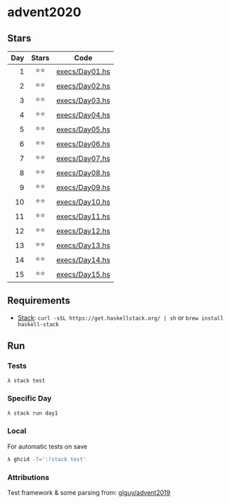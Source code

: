 # advent2020

## Stars

| Day   | Stars   | Code |
|------:|:-------:|------|
|   1   |  ⭐⭐   | [execs/Day01.hs](https://github.com/egnwd/advent/blob/main/execs/Day01.hs) |
|   2   |  ⭐⭐   | [execs/Day02.hs](https://github.com/egnwd/advent/blob/main/execs/Day02.hs) |
|   3   |  ⭐⭐   | [execs/Day03.hs](https://github.com/egnwd/advent/blob/main/execs/Day03.hs) |
|   4   |  ⭐⭐   | [execs/Day04.hs](https://github.com/egnwd/advent/blob/main/execs/Day04.hs) |
|   5   |  ⭐⭐   | [execs/Day05.hs](https://github.com/egnwd/advent/blob/main/execs/Day05.hs) |
|   6   |  ⭐⭐   | [execs/Day06.hs](https://github.com/egnwd/advent/blob/main/execs/Day06.hs) |
|   7   |  ⭐⭐   | [execs/Day07.hs](https://github.com/egnwd/advent/blob/main/execs/Day07.hs) |
|   8   |  ⭐⭐   | [execs/Day08.hs](https://github.com/egnwd/advent/blob/main/execs/Day08.hs) |
|   9   |  ⭐⭐   | [execs/Day09.hs](https://github.com/egnwd/advent/blob/main/execs/Day09.hs) |
|   10  |  ⭐⭐   | [execs/Day10.hs](https://github.com/egnwd/advent/blob/main/execs/Day10.hs) |
|   11  |  ⭐⭐   | [execs/Day11.hs](https://github.com/egnwd/advent/blob/main/execs/Day11.hs) |
|   12  |  ⭐⭐   | [execs/Day12.hs](https://github.com/egnwd/advent/blob/main/execs/Day12.hs) |
|   13  |  ⭐⭐   | [execs/Day13.hs](https://github.com/egnwd/advent/blob/main/execs/Day13.hs) |
|   14  |  ⭐⭐   | [execs/Day14.hs](https://github.com/egnwd/advent/blob/main/execs/Day14.hs) |
|   15  |  ⭐⭐   | [execs/Day15.hs](https://github.com/egnwd/advent/blob/main/execs/Day15.hs) |

## Requirements

 - [Stack](https://docs.haskellstack.org/en/stable/install_and_upgrade/): `curl -sSL https://get.haskellstack.org/ | sh` or `brew install haskell-stack`

## Run

### Tests

```sh
λ stack test
```

### Specific Day

```sh
λ stack run day1
```

### Local

For automatic tests on save
```sh
λ ghcid -T=':!stack test'
```

### Attributions

Test framework & some parsing from: [glguy/advent2019](https://github.com/glguy/advent2019)
